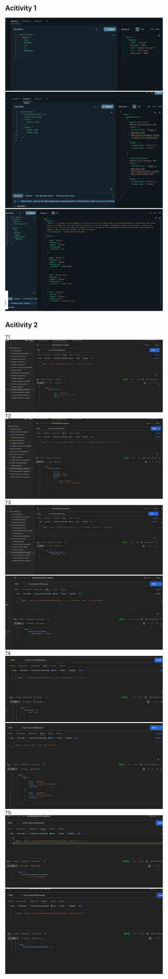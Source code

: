 ## Acitivity 1

![alt text](image.png)
![alt text](image-1.png)
![alt text](image-2.png)

## Acitivity 2

T1 ![alt text](image-3.png)
T2 ![alt text](image-4.png)
T3 ![alt text](image-5.png)![alt text](image-6.png)
T4 ![alt text](image-7.png) ![alt text](image-8.png)
T5. ![alt text](image-9.png) ![alt text](image-10.png)
